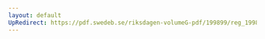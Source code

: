 ```yaml
---
layout: default
UpRedirect: https://pdf.swedeb.se/riksdagen-volumeG-pdf/199899/reg_199899/reg_199899_0088.pdf
---
```

